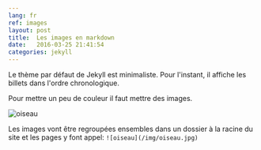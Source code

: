 ```yaml
---
lang: fr
ref: images
layout: post
title:  Les images en markdown
date:   2016-03-25 21:41:54
categories: jekyll
---
```


Le thème par défaut de Jekyll est minimaliste. Pour l'instant, il affiche les billets dans l'ordre chronologique.

Pour mettre un peu de couleur il faut mettre des images.

![oiseau](/img/oiseau.jpg)

Les images vont être regroupées ensembles dans un dossier à la racine du site et les pages y font appel: `![oiseau](/img/oiseau.jpg)`
